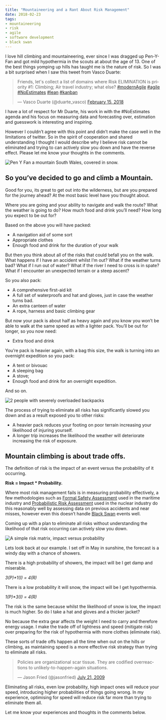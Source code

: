 ```yaml
---
title: "Mountaineering and a Rant About Risk Management"
date: 2018-02-23
tags:
- mountaineering
- risk
- agile
- software development
- black swan
---
```


I love hill climbing and mountaineering, ever since I was dragged up Pen-Y-Fan and got mild hypothermia in the scouts at about the age of 13. One of the best things yomping up hills has taught me is the nature of risk. So I was a bit surprised when I saw this tweet from Vasco Duarte:

<blockquote class="twitter-tweet"><p lang="en" dir="ltr">Friends, let&#39;s collect a list of domains where Risk ELIMINATION is priority #1: Climbing; Air travel industry; what else? <a href="https://twitter.com/hashtag/modernAgile?src=hash&amp;ref_src=twsrc%5Etfw">#modernAgile</a> <a href="https://twitter.com/hashtag/agile?src=hash&amp;ref_src=twsrc%5Etfw">#agile</a> <a href="https://twitter.com/hashtag/NoEstimates?src=hash&amp;ref_src=twsrc%5Etfw">#NoEstimates</a> <a href="https://twitter.com/hashtag/lean?src=hash&amp;ref_src=twsrc%5Etfw">#lean</a> <a href="https://twitter.com/hashtag/kanban?src=hash&amp;ref_src=twsrc%5Etfw">#kanban</a></p>&mdash; Vasco Duarte (@duarte_vasco) <a href="https://twitter.com/duarte_vasco/status/964122429147811841?ref_src=twsrc%5Etfw">February 15, 2018</a></blockquote> <script async src="https://platform.twitter.com/widgets.js" charset="utf-8"></script>

I have a lot of respect for Mr Duarte, his work in with the #NoEstimates agenda and his focus on measuring data and forecasting over, estimation and guesswork is interesting and inspiring.

However I couldn’t agree with this point and didn’t make the case well in the limitations of twitter. So in the spirit of cooperation and shared understanding I thought I would describe why I believe risk cannot be eliminated and trying to can actively slow you down and have the reverse effect. Please let me know your thoughts in the comments.

![](/images/pen-y-fan.jpg "Pen Y Fan a mountain South Wales, covered in snow.")

## So you’ve decided to go and climb a Mountain.

Good for you, its great to get out into the wilderness, but are you prepared for the journey ahead? At the most basic level have you thought about.

Where you are going and your ability to navigate and walk the route? What the weather is going to do? How much food and drink you’ll need? How long you expect to be out for?

Based on the above you will have packed:
- A navigation aid of some sort
- Appropriate clothes
- Enough food and drink for the duration of your walk

But then you think about all of the risks that could befall you on the walk.
What happens if I have an accident whilst I’m out? What if the weather turns bad? What if I run out of water? What if the river I need to cross is in spate? What if I encounter an unexpected terrain or a steep ascent?

So you also pack:

- A comprehensive first-aid kit
- A full set of waterproofs and hat and gloves, just in case the weather turns bad.
- An extra canteen of water
- A rope, harness and basic climbing gear

But now your pack is about half as heavy again and you know you won’t be able to walk at the same speed as with a lighter pack. You’ll be out for longer, so you now need:

- Extra food and drink

You’re pack is heavier again, with a bag this size, the walk is turning into an overnight expedition so you pack:

- A tent or bivouac
- A sleeping bag
- A stove;
- Enough food and drink for an overnight expedition.

And so on.

![](/images/heavy_load.jpg "2 people with severely overloaded backpacks")

The process of trying to eliminate all risks has significantly slowed you down and as a result exposed you to other risks:

- A heavier pack reduces your footing on poor terrain increasing your likelihood of injuring yourself.
- A longer trip increases the likelihood the weather will deteriorate increasing the risk of exposure.

## Mountain climbing is about trade offs.

The definition of risk is the impact of an event versus the probability of it occurring.

**Risk = Impact * Probability.**

Where most risk management fails is in measuring probability effectively, a few methodologies such as [Formal Safety Assessment](http://www.imo.org/en/OurWork/safety/safetytopics/pages/formalsafetyassessment.aspx) used in the maritime industry and [Probabilistic Risk Assessment](https://www.nrc.gov/reading-rm/doc-collections/fact-sheets/probabilistic-risk-asses.html) used in the nuclear industry do this reasonably well by assessing data on previous accidents and near misses, however even this doesn’t handle [Black Swan](https://en.wikipedia.org/wiki/Black_swan_theory) events well.

Coming up with a plan to eliminate all risks without understanding the likelihood of that risk occurring can actively slow you down.

![](/images/simple_risk_matrix.jpg "A simple risk matrix, impact versus probability")

Lets look back at our example. I set off in May in sunshine, the forecast is a windy day with a chance of showers.

There is a high probability of showers, the impact will be I get damp and miserable. 

_3(P)*1(I) = 4(R)_

There is a low probability it will snow, the impact will be I get hypothermia. 

_1(P)*3(I) = 4(R)_

The risk is the same because whilst the likelihood of snow is low, the impact is much higher.
So do I take a hat and gloves and a thicker jacket?

No because the extra gear affects the weight I need to carry and therefore energy usage. I make the trade off of lightness and speed (mitigate risk) over preparing for the risk of hypothermia with more clothes (eliminate risk).

These sorts of trade offs happen all the time when out on the hills or climbing, as maintaining speed is a more effective risk strategy than trying to eliminate all risks.

<blockquote class="twitter-tweet"><p lang="en" dir="ltr">Policies are organizational scar tissue. They are codiﬁed overreactions to unlikely-to-happen-again situations.</p>&mdash; Jason Fried (@jasonfried) <a href="https://twitter.com/jasonfried/status/2758624714?ref_src=twsrc%5Etfw">July 21, 2009</a></blockquote> <script async src="https://platform.twitter.com/widgets.js" charset="utf-8"></script>

Eliminating all risks, even low probability, high impact ones will reduce your speed, introducing higher probabilities of things going wrong. In my experience, optimising for speed will reduce risk far more than trying to eliminate them all.

Let me know your experiences and thoughts in the comments below.